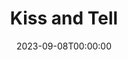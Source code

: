 ---
title: Kiss and Tell
date: 2023-09-08T00:00:00
opening_date: 1944-10-20
closing_date: 1944-10-27
layout: productions
playbill:
Theatre: Theatre Jacksonville
Venue: Little Theatre
cast:
- Bill Franklin: Mark Bartlett
- Corliss Archer: Boots Royall
- Dexter Franklin: Edward Glenn
- Dorothy Pringle: Eusebia Logue
- Harry Archer: Arthur Gutman
- Janet Archer: Molly Carewe
- Louise: Rose Marie Schosser
- Lt. Lenny Archer: Brad Crandall, Jr.
- Mary Franklin: Louise Tennant, Sr.
- Mildred Pringle: Patricia Sheldon
- Moronica: Pud
- Mr. Willard: Harold R. Johnson
- Private Earhart: Robert Dreher
- Raymond Pringle: Perry Odom
- Robert Pringle: Lloyd T. Boortz
- Uncle George: William Schosser
crew:
- Box Office:
  - A.V. Lopez
  - Raymond C. Winstead
  - Brilla Snead
  - Elizabeth Hulett
- Crew:
  - Ann Knight
  - Elmo Lehman
  - Ensign Bruce Nyland
  - Irma Jean Manning
  - John Diamond
  - Louise Tennent
  - Molly Austin
  - Mr. T.H. Tennent
- Crew Manager: Don Sheldon
- Director: Marcella Cisney
- Make-up: Irma Stockwell
- Music: Irma Jean Manning
- Posters: Patty Poock
- Program Advertising: William Schosser
- Properties:
  - Lois Davidson
  - Soula Smith
- Stage Manager: Eusebia Logue
- Staging Chairman: George Henning
- Technical Director: Henry Kurth
- Wardrobe:
  - Dorothy Duggan
  - Louise Tennant
orchestra:
---